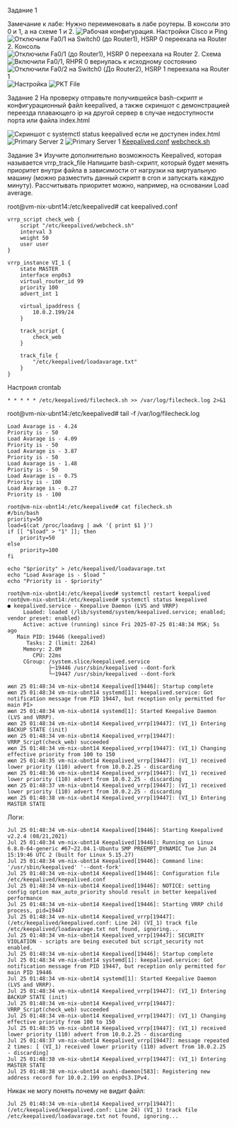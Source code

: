 Задание 1

Замечание к лабе: Нужно переименовать в лабе роутеры. В консоли это 0 и 1, а на схеме 1 и 2.
![Рабочая конфигурация. Настройки Cisco и Ping](image-1.png)
![Отключили Fa0/1 на Switch0 (до Router1), HSRP 0 переехала на Router 2. Консоль](image.png)
![Отключили Fa0/1 (до Router1), HSRP 0 переехала на Router 2. Схема](image-2.png)
![Включили Fa0/1, RHPR 0 вернулась к исходному состоянию](image-3.png)
![Отключили Fa0/2 на Switch0 (До Router2), HSRP 1 переехала на Router 1 ](image-4.png)
![Настройка](image-5.png)
![PKT File](hsrp_advanced_miniahmetovdt.pkt)

Задание 2
На проверку отправьте получившейся bash-скрипт и конфигурационный файл keepalived, а также скриншот с демонстрацией переезда плавающего ip на другой сервер в случае недоступности порта или файла index.html

![Скриншот с systemctl status keepalived если не доступен index.html](image-6.png)
![Primary Server 2](image-7.png)
![Primary Server 1](image-8.png)
[Keepalived.conf](keepalived.conf)
[webcheck.sh](webcheck.sh)

Задание 3*
Изучите дополнительно возможность Keepalived, которая называется vrrp_track_file
Напишите bash-скрипт, который будет менять приоритет внутри файла в зависимости от нагрузки на виртуальную машину (можно разместить данный скрипт в cron и запускать каждую минуту). Рассчитывать приоритет можно, например, на основании Load average.

root@vm-nix-ubnt14:/etc/keepalived# cat keepalived.conf 
```
vrrp_script check_web {
    script "/etc/keepalived/webcheck.sh"
    interval 3
    weight 50
    user user
}

vrrp_instance VI_1 {
    state MASTER
    interface enp0s3
    virtual_router_id 99
    priority 100
    advert_int 1

    virtual_ipaddress {
        10.0.2.199/24
    }

    track_script {
        check_web
    }

    track_file {
        "/etc/keepalived/loadavarage.txt"
    }
}
```

Настроил crontab
```
* * * * * /etc/keepalived/filecheck.sh >> /var/log/filecheck.log 2>&1
```

root@vm-nix-ubnt14:/etc/keepalived# tail -f /var/log/filecheck.log
```
Load Avarage is - 4.24 
Priority is - 50
Load Avarage is - 4.09 
Priority is - 50
Load Avarage is - 3.87 
Priority is - 50
Load Avarage is - 1.48 
Priority is - 50
Load Avarage is - 0.75 
Priority is - 100
Load Avarage is - 0.27 
Priority is - 100
```

```
root@vm-nix-ubnt14:/etc/keepalived# cat filecheck.sh 
#/bin/bash
priority=50
load=$(cat /proc/loadavg | awk '{ print $1 }')
if [[ "$load" > "1" ]]; then
    priority=50
else
    priority=100
fi

echo "$priority" > /etc/keepalived/loadavarage.txt
echo "Load Avarage is - $load "
echo "Priority is - $priority"
```
```
root@vm-nix-ubnt14:/etc/keepalived# systemctl restart keepalived
root@vm-nix-ubnt14:/etc/keepalived# systemctl status keepalived
● keepalived.service - Keepalive Daemon (LVS and VRRP)
     Loaded: loaded (/lib/systemd/system/keepalived.service; enabled; vendor preset: enabled)
     Active: active (running) since Fri 2025-07-25 01:48:34 MSK; 5s ago
   Main PID: 19446 (keepalived)
      Tasks: 2 (limit: 2264)
     Memory: 2.0M
        CPU: 22ms
     CGroup: /system.slice/keepalived.service
             ├─19446 /usr/sbin/keepalived --dont-fork
             └─19447 /usr/sbin/keepalived --dont-fork

июл 25 01:48:34 vm-nix-ubnt14 Keepalived[19446]: Startup complete
июл 25 01:48:34 vm-nix-ubnt14 systemd[1]: keepalived.service: Got notification message from PID 19447, but reception only permitted for main PI>
июл 25 01:48:34 vm-nix-ubnt14 systemd[1]: Started Keepalive Daemon (LVS and VRRP).
июл 25 01:48:34 vm-nix-ubnt14 Keepalived_vrrp[19447]: (VI_1) Entering BACKUP STATE (init)
июл 25 01:48:34 vm-nix-ubnt14 Keepalived_vrrp[19447]: VRRP_Script(check_web) succeeded
июл 25 01:48:34 vm-nix-ubnt14 Keepalived_vrrp[19447]: (VI_1) Changing effective priority from 100 to 150
июл 25 01:48:35 vm-nix-ubnt14 Keepalived_vrrp[19447]: (VI_1) received lower priority (110) advert from 10.0.2.25 - discarding
июл 25 01:48:36 vm-nix-ubnt14 Keepalived_vrrp[19447]: (VI_1) received lower priority (110) advert from 10.0.2.25 - discarding
июл 25 01:48:37 vm-nix-ubnt14 Keepalived_vrrp[19447]: (VI_1) received lower priority (110) advert from 10.0.2.25 - discarding
июл 25 01:48:38 vm-nix-ubnt14 Keepalived_vrrp[19447]: (VI_1) Entering MASTER STATE
```
Логи:
```
Jul 25 01:48:34 vm-nix-ubnt14 Keepalived[19446]: Starting Keepalived v2.2.4 (08/21,2021)
Jul 25 01:48:34 vm-nix-ubnt14 Keepalived[19446]: Running on Linux 6.8.0-64-generic #67~22.04.1-Ubuntu SMP PREEMPT_DYNAMIC Tue Jun 24 15:19:46 UTC 2 (built for Linux 5.15.27)
Jul 25 01:48:34 vm-nix-ubnt14 Keepalived[19446]: Command line: '/usr/sbin/keepalived' '--dont-fork'
Jul 25 01:48:34 vm-nix-ubnt14 Keepalived[19446]: Configuration file /etc/keepalived/keepalived.conf
Jul 25 01:48:34 vm-nix-ubnt14 Keepalived[19446]: NOTICE: setting config option max_auto_priority should result in better keepalived performance
Jul 25 01:48:34 vm-nix-ubnt14 Keepalived[19446]: Starting VRRP child process, pid=19447
Jul 25 01:48:34 vm-nix-ubnt14 Keepalived_vrrp[19447]: (/etc/keepalived/keepalived.conf: Line 24) (VI_1) track file /etc/keepalived/loadavarage.txt not found, ignoring...
Jul 25 01:48:34 vm-nix-ubnt14 Keepalived_vrrp[19447]: SECURITY VIOLATION - scripts are being executed but script_security not enabled.
Jul 25 01:48:34 vm-nix-ubnt14 Keepalived[19446]: Startup complete
Jul 25 01:48:34 vm-nix-ubnt14 systemd[1]: keepalived.service: Got notification message from PID 19447, but reception only permitted for main PID 19446
Jul 25 01:48:34 vm-nix-ubnt14 systemd[1]: Started Keepalive Daemon (LVS and VRRP).
Jul 25 01:48:34 vm-nix-ubnt14 Keepalived_vrrp[19447]: (VI_1) Entering BACKUP STATE (init)
Jul 25 01:48:34 vm-nix-ubnt14 Keepalived_vrrp[19447]: VRRP_Script(check_web) succeeded
Jul 25 01:48:34 vm-nix-ubnt14 Keepalived_vrrp[19447]: (VI_1) Changing effective priority from 100 to 150
Jul 25 01:48:35 vm-nix-ubnt14 Keepalived_vrrp[19447]: (VI_1) received lower priority (110) advert from 10.0.2.25 - discarding
Jul 25 01:48:37 vm-nix-ubnt14 Keepalived_vrrp[19447]: message repeated 2 times: [ (VI_1) received lower priority (110) advert from 10.0.2.25 - discarding]
Jul 25 01:48:38 vm-nix-ubnt14 Keepalived_vrrp[19447]: (VI_1) Entering MASTER STATE
Jul 25 01:48:38 vm-nix-ubnt14 avahi-daemon[583]: Registering new address record for 10.0.2.199 on enp0s3.IPv4.
```


Никак не могу понять почему не видит файл:
```
Jul 25 01:48:34 vm-nix-ubnt14 Keepalived_vrrp[19447]: (/etc/keepalived/keepalived.conf: Line 24) (VI_1) track file /etc/keepalived/loadavarage.txt not found, ignoring...
```
